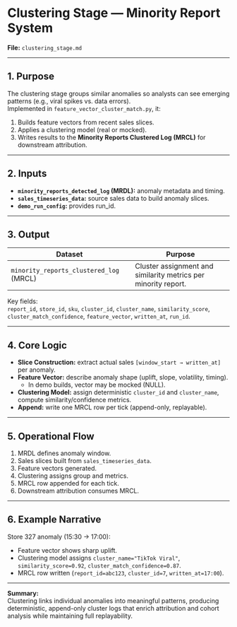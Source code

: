 # Clustering Stage — Minority Report System  
**File:** `clustering_stage.md`  

---

## 1. Purpose  
The clustering stage groups similar anomalies so analysts can see emerging patterns (e.g., viral spikes vs. data errors).  
Implemented in `feature_vector_cluster_match.py`, it:  
1. Builds feature vectors from recent sales slices.  
2. Applies a clustering model (real or mocked).  
3. Writes results to the **Minority Reports Clustered Log (MRCL)** for downstream attribution.

---

## 2. Inputs  
- **`minority_reports_detected_log` (MRDL):** anomaly metadata and timing.  
- **`sales_timeseries_data`:** source sales data to build anomaly slices.  
- **`demo_run_config`:** provides run_id.  

---

## 3. Output  
| Dataset | Purpose |
|----------|----------|
| `minority_reports_clustered_log` (MRCL) | Cluster assignment and similarity metrics per minority report. |

Key fields:  
`report_id`, `store_id`, `sku`, `cluster_id`, `cluster_name`, `similarity_score`, `cluster_match_confidence`, `feature_vector`, `written_at`, `run_id`.

---

## 4. Core Logic  
- **Slice Construction:** extract actual sales `[window_start → written_at]` per anomaly.  
- **Feature Vector:** describe anomaly shape (uplift, slope, volatility, timing).  
  - In demo builds, vector may be mocked (NULL).  
- **Clustering Model:** assign deterministic `cluster_id` and `cluster_name`, compute similarity/confidence metrics.  
- **Append:** write one MRCL row per tick (append-only, replayable).

---

## 5. Operational Flow  
1. MRDL defines anomaly window.  
2. Sales slices built from `sales_timeseries_data`.  
3. Feature vectors generated.  
4. Clustering assigns group and metrics.  
5. MRCL row appended for each tick.  
6. Downstream attribution consumes MRCL.

---

## 6. Example Narrative  
Store 327 anomaly (15:30 → 17:00):  
- Feature vector shows sharp uplift.  
- Clustering model assigns `cluster_name="TikTok Viral"`, `similarity_score=0.92`, `cluster_match_confidence=0.87`.  
- MRCL row written (`report_id=abc123`, `cluster_id=7`, `written_at=17:00`).  

---

**Summary:**  
Clustering links individual anomalies into meaningful patterns, producing deterministic, append-only cluster logs that enrich attribution and cohort analysis while maintaining full replayability.
